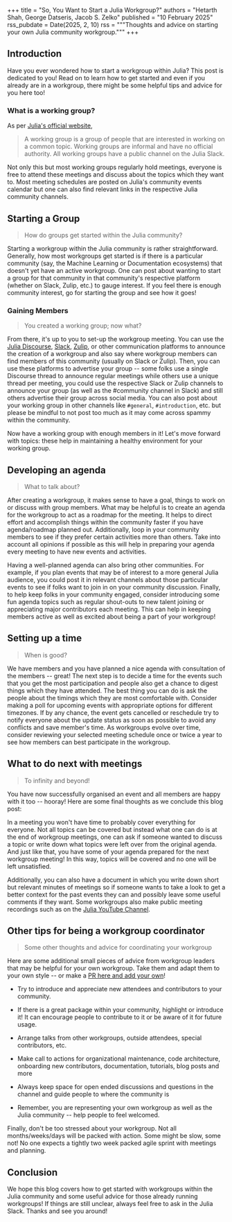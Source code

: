 +++
title = "So, You Want to Start a Julia Workgroup?"
authors = "Hetarth Shah, George Datseris, Jacob S. Zelko"
published = "10 February 2025"
rss_pubdate = Date(2025, 2, 10)
rss = """Thoughts and advice on starting your own Julia community workgroup."""
+++

## Introduction

Have you ever wondered how to start a workgroup within Julia?
This post is dedicated to you! 
Read on to learn how to get started and even if you already are in a workgroup, there might be some helpful tips and advice for you here too!

### What is a working group?

As per [Julia's official website](https://julialang.org/community/working-groups/#working_groups),

> A working group is a group of people that are interested in working on a common topic. Working groups are informal and have no official authority. All working groups have a public channel on the Julia Slack.

Not only this but most working groups regularly hold meetings, everyone is free to attend these meetings and discuss about the topics which they want to. Most meeting schedules are posted on Julia's community events calendar but one can also find relevant links in the respective Julia community channels.

## Starting a Group

> How do groups get started within the Julia community?

Starting a workgroup within the Julia community is rather straightforward.
Generally, how most workgroups get started is if there is a particular community (say, the Machine Learning or Documentation ecosystems) that doesn't yet have an active workgroup.
One can post about wanting to start a group for that community in that community's respective platform (whether on Slack, Zulip, etc.) to gauge interest.
If you feel there is enough community interest, go for starting the group and see how it goes!


### Gaining Members

> You created a working group; now what?

From there, it's up to you to set-up the workgroup meeting.
You can use the [Julia Discourse](discourse.julialang.org/), [Slack](https://julialang.org/slack/#the_julia_language_slack), [Zulip](https://julialang.zulipchat.com), or other communication platforms to announce the creation of a workgroup and also say where workgroup members can find members of this community (usually on Slack or Zulip).
Then, you can use these platforms to advertise your group -- some folks use a single Discourse thread to announce regular meetings while others use a unique thread per meeting, you could use the respective Slack or Zulip channels to announce your group (as well as the #community channel in Slack) and still others advertise their group across social media. 
You can also post about your working group in other channels like `#general`, `#introduction`, etc. but please be mindful to not post too much as it may come across spammy within the community.

Now have a working group with enough members in it! Let's move forward with topics: these help in maintaining a healthy environment for your working group.

## Developing an agenda

> What to talk about? 

After creating a workgroup, it makes sense to have a goal, things to work on or discuss with group members. 
What may be helpful is to create an agenda for the workgroup to act as a roadmap for the meeting.
It helps to direct effort and accomplish things within the community faster if you have agenda/roadmap planned out. 
Additionally, loop in your community members to see if they prefer certain activities more than others. 
Take into account all opinions if possible as this will help in preparing your agenda every meeting to have new events and activities. 

Having a well-planned agenda can also bring other communities. 
For example, if you plan events that may be of interest to a more general Julia audience, you could post it in relevant channels about those particular events to see if folks want to join in on your community discussion. 
Finally, to help keep folks in your community engaged, consider introducing some fun agenda topics such as regular shout-outs to new talent joining or appreciating major contributors each meeting. 
This can help in keeping members active as well as excited about being a part of your workgroup!

## Setting up a time

> When is good?

We have members and you have planned a nice agenda with consultation of the members -- great!
The next step is to decide a time for the events such that you get the most participation and people also get a chance to digest things which they have attended. 
The best thing you can do is ask the people about the timings which they are most comfortable with. 
Consider making a poll for upcoming events with appropriate options for different timezones. 
If by any chance, the event gets cancelled or reschedule try to notify everyone about the update status as soon as possible to avoid any conflicts and save member's time. 
As workgroups evolve over time, consider reviewing your selected meeting schedule once or twice a year to see how members can best participate in the workgroup.

## What to do next with meetings

> To infinity and beyond!

You have now successfully organised an event and all members are happy with it too -- hooray! Here are some final thoughts as we conclude this blog post:

In a meeting you won't have time to probably cover everything for everyone. Not all topics can be covered but instead what one can do is at the end of workgroup meetings, one can ask if someone wanted to discuss a topic or write down what topics were left over from the original agenda.
And just like that, you have some of your agenda prepared for the next workgroup meeting!
In this way, topics will be covered and no one will be left unsatisfied.

Additionally, you can also have a document in which you write down short but relevant minutes of meetings so if someone wants to take a look to get a better context for the past events they can and possibly leave some useful comments if they want.
Some workgroups also make public meeting recordings such as on the [Julia YouTube Channel](https://www.youtube.com/@TheJuliaLanguage).

## Other tips for being a workgroup coordinator

> Some other thoughts and advice for coordinating your workgroup

Here are some additional small pieces of advice from workgroup leaders that may be helpful for your own workgroup.
Take them and adapt them to your own style -- or make a [PR here and add your own](https://github.com/JuliaLang/www.julialang.org)! 

- Try to introduce and appreciate new attendees and contributors to your community. 

- If there is a great package within your community, highlight or introduce it! It can encourage people to contribute to it or be aware of it for future usage. 

- Arrange talks from other workgroups, outside attendees, special contributors, etc. 

- Make call to actions for organizational maintenance, code architecture, onboarding new contributors, documentation, tutorials, blog posts and more

- Always keep space for open ended discussions and questions in the channel and guide people to where the community is

- Remember, you are representing your own workgroup as well as the Julia community -- help people to feel welcomed.

Finally, don't be too stressed about your workgroup. Not all months/weeks/days will be packed with action. Some might be slow, some not! No one expects a tightly two week packed agile sprint with meetings and planning. 

## Conclusion

We hope this blog covers how to get started with workgroups within the Julia community and some useful advice for those already running workgroups! If things are still unclear, always feel free to ask in the Julia Slack. Thanks and see you around!
